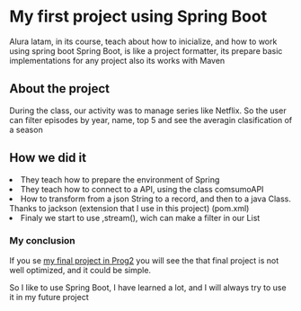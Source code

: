 <h1>My first project using Spring Boot</h1>
<p>Alura latam, in its course, teach about how to inicialize, and how to work using spring boot
Spring Boot, is like a project formatter, its prepare basic implementations for any project
also its works with Maven</p>
<h2>About the project</h2>
<p>During the class, our activity was to manage series like Netflix. So the user can filter episodes
by year, name, top 5 and see the averagin clasification of a season</p>
<h2>How we did it</h2>
<lo>
  <li>They teach how to prepare the environment of Spring</li>
  <li>They teach how to connect to a API, using the class comsumoAPI</li>
  <li>How to transform from a json String to a record, and  then to a java Class. Thanks to jackson (extension that I use in this project) (pom.xml)</li>
  <li>Finaly we start to use ,stream(), wich can make a filter in our List</li>
</lo>
<h3>My conclusion</h3>
<p>If you se <a href="https://github.com/JuManoel/project-minecomercio.git">my final project in Prog2</a>
you will see the that final project is not well optimized, and it could be simple.</p>
<p>So I like to use Spring Boot, I have learned a lot, and I will always try to use it in my future project</p>
